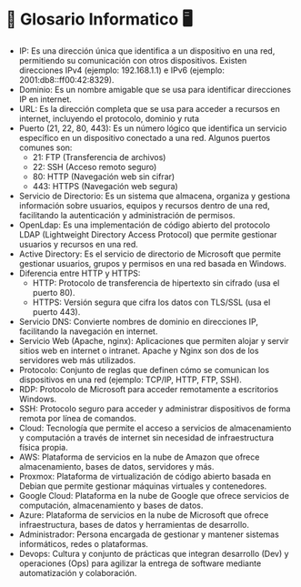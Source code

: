 # 📜 Glosario Informatico 🖥️

- IP: Es una dirección única que identifica a un dispositivo en una red, permitiendo su comunicación con otros dispositivos. Existen direcciones IPv4 (ejemplo: 192.168.1.1) e IPv6 (ejemplo: 2001:db8::ff00:42:8329).
- Dominio: Es un nombre amigable que se usa para identificar direcciones IP en internet.
- URL: Es la dirección completa que se usa para acceder a recursos en internet, incluyendo el protocolo, dominio y ruta
- Puerto (21, 22, 80, 443): Es un número lógico que identifica un servicio específico en un dispositivo conectado a una red. Algunos puertos comunes son:
  - 21: FTP (Transferencia de archivos)
  - 22: SSH (Acceso remoto seguro)
  - 80: HTTP (Navegación web sin cifrar)
  - 443: HTTPS (Navegación web segura)
- Servicio de Directorio: Es un sistema que almacena, organiza y gestiona información sobre usuarios, equipos y recursos dentro de una red, facilitando la autenticación y administración de permisos.
- OpenLdap: Es una implementación de código abierto del protocolo LDAP (Lightweight Directory Access Protocol) que permite gestionar usuarios y recursos en una red.
- Active Directory: Es el servicio de directorio de Microsoft que permite gestionar usuarios, grupos y permisos en una red basada en Windows.
- Diferencia entre HTTP y HTTPS:
  - HTTP: Protocolo de transferencia de hipertexto sin cifrado (usa el puerto 80).
  - HTTPS: Versión segura que cifra los datos con TLS/SSL (usa el puerto 443). 
- Servicio DNS: Convierte nombres de dominio en direcciones IP, facilitando la navegación en internet.
- Servicio Web (Apache, nginx): Aplicaciones que permiten alojar y servir sitios web en internet o intranet. Apache y Nginx son dos de los servidores web más utilizados.
- Protocolo: Conjunto de reglas que definen cómo se comunican los dispositivos en una red (ejemplo: TCP/IP, HTTP, FTP, SSH).
- RDP: Protocolo de Microsoft para acceder remotamente a escritorios Windows.
- SSH: Protocolo seguro para acceder y administrar dispositivos de forma remota por línea de comandos.
- Cloud: Tecnología que permite el acceso a servicios de almacenamiento y computación a través de internet sin necesidad de infraestructura física propia.
- AWS: Plataforma de servicios en la nube de Amazon que ofrece almacenamiento, bases de datos, servidores y más.
- Proxmox: Plataforma de virtualización de código abierto basada en Debian que permite gestionar máquinas virtuales y contenedores.
- Google Cloud: Plataforma en la nube de Google que ofrece servicios de computación, almacenamiento y bases de datos.
- Azure: Plataforma de servicios en la nube de Microsoft que ofrece infraestructura, bases de datos y herramientas de desarrollo.
- Administrador: Persona encargada de gestionar y mantener sistemas informáticos, redes o plataformas. 
- Devops: Cultura y conjunto de prácticas que integran desarrollo (Dev) y operaciones (Ops) para agilizar la entrega de software mediante automatización y colaboración.
